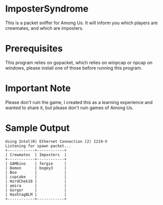# ImposterSyndrome
This is a packet sniffer for Among Us. It will inform you which players are crewmates, and which are imposters.

# Prerequisites
This program relies on gopacket, which relies on winpcap or npcap on windows, please install one of those before running this program.

# Important Note
Please don't ruin the game, I created this as a learning experience and wanted to share it, but please don't ruin games of Among Us.

# Sample Output
```
Using Intel(R) Ethernet Connection (2) I219-V
Listening for spawn packet...
+------------+------------+
| Crewmates  | Imposters  |
+------------+------------+
| GAMbino    | fergie     |
| Demon      | bogey3     |
| Boo        |            |
| cupcake    |            |
| HzrdChek10 |            |
| amira      |            |
| Gorgor     |            |
| HashtagBLM |            |
+------------+------------+
```
